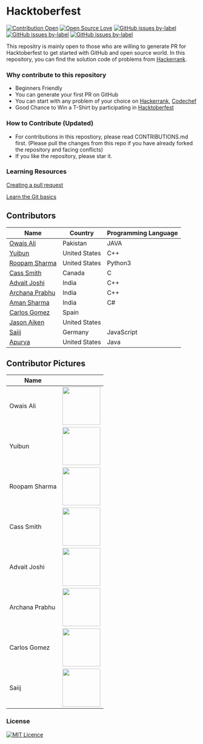 # Hacktoberfest

[![Contribution Open](https://img.shields.io/badge/contributions-welcome-brightgreen.svg?style=flat)](https://github.com/ows-ali/Hacktoberfest/blob/master/CONTRIBUTING.md)
[![Open Source Love](https://badges.frapsoft.com/os/v1/open-source.svg?v=103)](https://github.com/ows-ali/Hacktoberfest/issues)
[![GitHub issues by-label](https://img.shields.io/github/issues/ows-ali/Hacktoberfest/help%20wanted.svg)](https://github.com/ows-ali/Hacktoberfest/issues?q=is%3Aissue+is%3Aopen+label%3A%22help+wanted%22)
[![GitHub issues by-label](https://img.shields.io/github/issues-pr-closed-raw/ows-ali/Hacktoberfest.svg)](https://github.com/ows-ali/Hacktoberfest/pulls?q=is%3Apr+is%3Aclosed)
[![GitHub issues by-label](https://img.shields.io/github/issues-pr/ows-ali/Hacktoberfest.svg)](https://github.com/ows-ali/Hacktoberfest/pulls?q=is%3Aopen+is%3Apr)

This repositry is mainly open to those who are willing to generate PR for Hacktoberfest to get started with GitHub and open source world.
In this repository, you can find the solution code of problems from [Hackerrank](https://hackerrank.com).

### Why contribute to this repository
- Beginners Friendly
- You can generate your first PR on GitHub
- You can start with any problem of your choice on [Hackerrank](https://hackerrank.com), [Codechef](https://codechef.com)
- Good Chance to Win a T-Shirt by participating in [Hacktoberfest](hacktoberfest.digitalocean.com)

### How to Contribute (Updated)
- For contributions in this repostiory, please read CONTRIBUTIONS.md first. (Please pull the changes from this repo if you have already forked the repository and facing conflicts)
- If you like the repository, please star it.

### Learning Resources

[Creating a pull request](https://services.github.com/on-demand/intro-to-github/create-pull-request)

[Learn the Git basics](https://try.github.io)

## Contributors

| Name                                                              | Country               | Programming Language           |
|-------------------------------------------------------------------|-----------------------|--------------------------------|
| [Owais Ali](https://github.com/owaisalics/)                       | Pakistan              | JAVA                           |
| [Yuibun](https://github.com/yuibun/)                              | United States         | C++                            |
| [Roopam Sharma](https://github.com/RoopamSharma/)                 | United States         | Python3                        |
| [Cass Smith](https://github.com/cassvs/)                          | Canada	              | C				                       |
| [Advait Joshi](https://github.com/joshiadvait8/)                  | India                 | C++                            |
| [Archana Prabhu](https://github.com/ArchanaPrabhu/)               | India                 | C++                            |
| [Aman Sharma](https://github.com/amsharma44/)                     | India                 | C#                             |
| [Carlos Gomez](https://github.com/Kurolox/)                       | Spain                 |                                |
| [Jason Aiken](https://github.com/sinuoustalker/)                  | United States         |                                |
| [Saiij](https://github.com/Saiij/)                                | Germany               | JavaScript                     |
| [Apurva](https://github.com/alonemayank)                          | United States         | Java                           |

## Contributor Pictures

| Name              |                                                                            |
|-------------------|----------------------------------------------------------------------------|
| Owais Ali         | <img src="https://github.com/ows-ali.png" width="100" height="100">        |
| Yuibun			      | <img src="https://github.com/yuibun.png" width="100" height="100">         |
| Roopam Sharma	    | <img src="https://github.com/RoopamSharma.png" width="100" height="100">   |
| Cass Smith		    | <img src="https://github.com/cassvs.png" width="100" height="100">				 |
| Advait Joshi		  | <img src="https://github.com/joshiadvait8.png" width="100" height="100">	 |
| Archana Prabhu	  | <img src="https://github.com/ArchanaPrabhu.png" width="100" height="100">  |
| Carlos Gomez		  | <img src="https://github.com/Kurolox.png" width="100" height="100">			   |
| Saiij				      | <img src="https://github.com/Saiij.png" width="100" height="100">					 |

### License

[![MIT Licence](https://badges.frapsoft.com/os/mit/mit.svg?v=103)](https://github.com/ows-ali/Hacktoberfest/blob/master/LICENSE)
